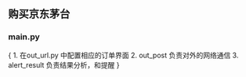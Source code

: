 ## 购买京东茅台

### main.py
{
    1. 在out_url.py 中配置相应的订单界面
    2. out_post 负责对外的网络通信
    3. alert_result 负责结果分析，和提醒
}